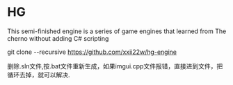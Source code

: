 # HG
This semi-finished engine is a series of game engines that learned from The cherno without adding C# scripting

git clone --recursive https://github.com/xxii22w/hg-engine

删除.sln文件,按.bat文件重新生成，如果imgui.cpp文件报错，直接进到文件，把循环去掉，就可以解决.
